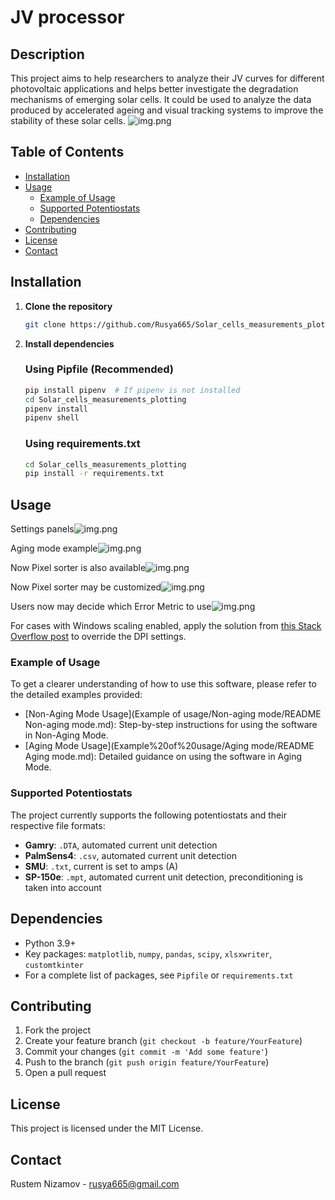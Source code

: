 # JV processor

## Description

This project aims to help researchers to analyze their JV curves for different photovoltaic applications and helps better investigate the degradation mechanisms of emerging solar cells. It could be used to analyze the data produced by accelerated ageing and visual tracking systems to improve the stability of these solar cells.
![img.png](Media/Main_GUI_default_window.png)
## Table of Contents

- [Installation](#installation)
- [Usage](#usage)
  - [Example of Usage](#example-of-usage)
  - [Supported Potentiostats](#supported-potentiostats)
  - [Dependencies](#dependencies)
- [Contributing](#contributing)
- [License](#license)
- [Contact](#contact)

## Installation

1. **Clone the repository**
    ```bash
    git clone https://github.com/Rusya665/Solar_cells_measurements_plotting
    ```

2. **Install dependencies**

    ### Using Pipfile (Recommended)
    ```bash
    pip install pipenv  # If pipenv is not installed
    cd Solar_cells_measurements_plotting
    pipenv install
    pipenv shell
    ```
    ### Using requirements.txt
    ```bash
    cd Solar_cells_measurements_plotting
    pip install -r requirements.txt
    ```

## Usage

Settings panels![img.png](Media/Settings_slide_pannels.png)

Aging mode example![img.png](Media/Aging_mode_example.png)

Now Pixel sorter is also available![img.png](Media/Pixel_sorter_main.png)

Now Pixel sorter may be customized![img.png](Media/Pixel_sorter_4_columns.png)

Users now may decide which Error Metric to use![img.png](Media/Pixel_sorter_Error_metrics.png)

For cases with Windows scaling enabled,
apply the solution from [this Stack Overflow post](https://stackoverflow.com/questions/62794931/high-dpi-tkinter-re-scaling-when-i-run-it-in-spyder-and-when-i-run-it-direct-in/62937256#62937256)
to override the DPI settings.

### Example of Usage

To get a clearer understanding of how to use this software, please refer to the detailed examples provided:

- [Non-Aging Mode Usage](Example of usage/Non-aging mode/README Non-aging mode.md): Step-by-step instructions for using the software in Non-Aging Mode.
- [Aging Mode Usage](Example%20of%20usage/Aging mode/README Aging mode.md): Detailed guidance on using the software in Aging Mode.

### Supported Potentiostats

The project currently supports the following potentiostats and their respective file formats:

- **Gamry**: `.DTA`, automated current unit detection
- **PalmSens4**: `.csv`, automated current unit detection
- **SMU**: `.txt`, current is set to amps (A)
- **SP-150e**: `.mpt`, automated current unit detection, preconditioning is taken into account

## Dependencies

- Python 3.9+
- Key packages: `matplotlib`, `numpy`, `pandas`, `scipy`, `xlsxwriter`, `customtkinter`
- For a complete list of packages, see `Pipfile` or `requirements.txt`

## Contributing

1. Fork the project
2. Create your feature branch (`git checkout -b feature/YourFeature`)
3. Commit your changes (`git commit -m 'Add some feature'`)
4. Push to the branch (`git push origin feature/YourFeature`)
5. Open a pull request

## License

This project is licensed under the MIT License.

## Contact

Rustem Nizamov - rusya665@gmail.com
